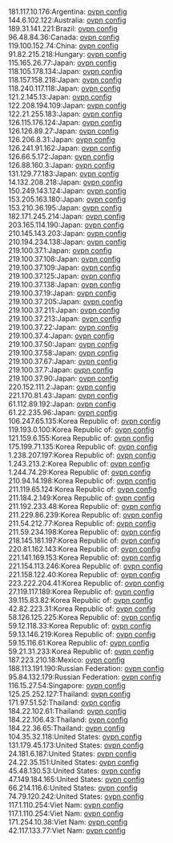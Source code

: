 181.117.10.176:Argentina: [ovpn config](vpn/181_117_10_176.ovpn)  
144.6.102.122:Australia: [ovpn config](vpn/144_6_102_122.ovpn)  
189.31.141.221:Brazil: [ovpn config](vpn/189_31_141_221.ovpn)  
96.48.84.36:Canada: [ovpn config](vpn/96_48_84_36.ovpn)  
119.100.152.74:China: [ovpn config](vpn/119_100_152_74.ovpn)  
91.82.215.218:Hungary: [ovpn config](vpn/91_82_215_218.ovpn)  
115.165.26.77:Japan: [ovpn config](vpn/115_165_26_77.ovpn)  
118.105.178.134:Japan: [ovpn config](vpn/118_105_178_134.ovpn)  
118.157.158.218:Japan: [ovpn config](vpn/118_157_158_218.ovpn)  
118.240.117.118:Japan: [ovpn config](vpn/118_240_117_118.ovpn)  
121.2.145.13:Japan: [ovpn config](vpn/121_2_145_13.ovpn)  
122.208.194.109:Japan: [ovpn config](vpn/122_208_194_109.ovpn)  
122.21.255.183:Japan: [ovpn config](vpn/122_21_255_183.ovpn)  
126.115.176.124:Japan: [ovpn config](vpn/126_115_176_124.ovpn)  
126.126.89.27:Japan: [ovpn config](vpn/126_126_89_27.ovpn)  
126.206.8.31:Japan: [ovpn config](vpn/126_206_8_31.ovpn)  
126.241.91.162:Japan: [ovpn config](vpn/126_241_91_162.ovpn)  
126.66.5.172:Japan: [ovpn config](vpn/126_66_5_172.ovpn)  
126.88.160.3:Japan: [ovpn config](vpn/126_88_160_3.ovpn)  
131.129.77.183:Japan: [ovpn config](vpn/131_129_77_183.ovpn)  
14.132.208.218:Japan: [ovpn config](vpn/14_132_208_218.ovpn)  
150.249.143.124:Japan: [ovpn config](vpn/150_249_143_124.ovpn)  
153.205.163.180:Japan: [ovpn config](vpn/153_205_163_180.ovpn)  
153.210.36.195:Japan: [ovpn config](vpn/153_210_36_195.ovpn)  
182.171.245.214:Japan: [ovpn config](vpn/182_171_245_214.ovpn)  
203.165.114.190:Japan: [ovpn config](vpn/203_165_114_190.ovpn)  
210.145.143.203:Japan: [ovpn config](vpn/210_145_143_203.ovpn)  
210.194.234.138:Japan: [ovpn config](vpn/210_194_234_138.ovpn)  
219.100.37.1:Japan: [ovpn config](vpn/219_100_37_1.ovpn)  
219.100.37.108:Japan: [ovpn config](vpn/219_100_37_108.ovpn)  
219.100.37.109:Japan: [ovpn config](vpn/219_100_37_109.ovpn)  
219.100.37.125:Japan: [ovpn config](vpn/219_100_37_125.ovpn)  
219.100.37.138:Japan: [ovpn config](vpn/219_100_37_138.ovpn)  
219.100.37.19:Japan: [ovpn config](vpn/219_100_37_19.ovpn)  
219.100.37.205:Japan: [ovpn config](vpn/219_100_37_205.ovpn)  
219.100.37.211:Japan: [ovpn config](vpn/219_100_37_211.ovpn)  
219.100.37.213:Japan: [ovpn config](vpn/219_100_37_213.ovpn)  
219.100.37.22:Japan: [ovpn config](vpn/219_100_37_22.ovpn)  
219.100.37.4:Japan: [ovpn config](vpn/219_100_37_4.ovpn)  
219.100.37.50:Japan: [ovpn config](vpn/219_100_37_50.ovpn)  
219.100.37.58:Japan: [ovpn config](vpn/219_100_37_58.ovpn)  
219.100.37.67:Japan: [ovpn config](vpn/219_100_37_67.ovpn)  
219.100.37.7:Japan: [ovpn config](vpn/219_100_37_7.ovpn)  
219.100.37.90:Japan: [ovpn config](vpn/219_100_37_90.ovpn)  
220.152.111.2:Japan: [ovpn config](vpn/220_152_111_2.ovpn)  
221.170.81.43:Japan: [ovpn config](vpn/221_170_81_43.ovpn)  
61.112.89.192:Japan: [ovpn config](vpn/61_112_89_192.ovpn)  
61.22.235.96:Japan: [ovpn config](vpn/61_22_235_96.ovpn)  
106.247.65.135:Korea Republic of: [ovpn config](vpn/106_247_65_135.ovpn)  
119.193.0.100:Korea Republic of: [ovpn config](vpn/119_193_0_100.ovpn)  
121.159.6.155:Korea Republic of: [ovpn config](vpn/121_159_6_155.ovpn)  
175.199.71.135:Korea Republic of: [ovpn config](vpn/175_199_71_135.ovpn)  
1.238.207.197:Korea Republic of: [ovpn config](vpn/1_238_207_197.ovpn)  
1.243.213.2:Korea Republic of: [ovpn config](vpn/1_243_213_2.ovpn)  
1.244.74.29:Korea Republic of: [ovpn config](vpn/1_244_74_29.ovpn)  
210.94.14.198:Korea Republic of: [ovpn config](vpn/210_94_14_198.ovpn)  
211.119.65.124:Korea Republic of: [ovpn config](vpn/211_119_65_124.ovpn)  
211.184.2.149:Korea Republic of: [ovpn config](vpn/211_184_2_149.ovpn)  
211.192.233.48:Korea Republic of: [ovpn config](vpn/211_192_233_48.ovpn)  
211.229.86.239:Korea Republic of: [ovpn config](vpn/211_229_86_239.ovpn)  
211.54.212.77:Korea Republic of: [ovpn config](vpn/211_54_212_77.ovpn)  
211.59.234.198:Korea Republic of: [ovpn config](vpn/211_59_234_198.ovpn)  
218.145.181.197:Korea Republic of: [ovpn config](vpn/218_145_181_197.ovpn)  
220.81.162.143:Korea Republic of: [ovpn config](vpn/220_81_162_143.ovpn)  
221.141.169.153:Korea Republic of: [ovpn config](vpn/221_141_169_153.ovpn)  
221.154.113.246:Korea Republic of: [ovpn config](vpn/221_154_113_246.ovpn)  
221.158.122.40:Korea Republic of: [ovpn config](vpn/221_158_122_40.ovpn)  
223.222.204.41:Korea Republic of: [ovpn config](vpn/223_222_204_41.ovpn)  
27.119.117.189:Korea Republic of: [ovpn config](vpn/27_119_117_189.ovpn)  
39.115.83.82:Korea Republic of: [ovpn config](vpn/39_115_83_82.ovpn)  
42.82.223.31:Korea Republic of: [ovpn config](vpn/42_82_223_31.ovpn)  
58.126.125.225:Korea Republic of: [ovpn config](vpn/58_126_125_225.ovpn)  
59.12.118.33:Korea Republic of: [ovpn config](vpn/59_12_118_33.ovpn)  
59.13.146.219:Korea Republic of: [ovpn config](vpn/59_13_146_219.ovpn)  
59.15.116.61:Korea Republic of: [ovpn config](vpn/59_15_116_61.ovpn)  
59.21.31.233:Korea Republic of: [ovpn config](vpn/59_21_31_233.ovpn)  
187.223.210.18:Mexico: [ovpn config](vpn/187_223_210_18.ovpn)  
188.113.191.190:Russian Federation: [ovpn config](vpn/188_113_191_190.ovpn)  
95.84.132.179:Russian Federation: [ovpn config](vpn/95_84_132_179.ovpn)  
116.15.27.54:Singapore: [ovpn config](vpn/116_15_27_54.ovpn)  
125.25.252.127:Thailand: [ovpn config](vpn/125_25_252_127.ovpn)  
171.97.51.52:Thailand: [ovpn config](vpn/171_97_51_52.ovpn)  
184.22.102.61:Thailand: [ovpn config](vpn/184_22_102_61.ovpn)  
184.22.106.43:Thailand: [ovpn config](vpn/184_22_106_43.ovpn)  
184.22.36.65:Thailand: [ovpn config](vpn/184_22_36_65.ovpn)  
104.35.32.118:United States: [ovpn config](vpn/104_35_32_118.ovpn)  
131.179.45.173:United States: [ovpn config](vpn/131_179_45_173.ovpn)  
24.181.6.187:United States: [ovpn config](vpn/24_181_6_187.ovpn)  
24.22.35.151:United States: [ovpn config](vpn/24_22_35_151.ovpn)  
45.48.130.53:United States: [ovpn config](vpn/45_48_130_53.ovpn)  
47.149.184.165:United States: [ovpn config](vpn/47_149_184_165.ovpn)  
66.214.116.6:United States: [ovpn config](vpn/66_214_116_6.ovpn)  
74.79.120.242:United States: [ovpn config](vpn/74_79_120_242.ovpn)  
117.1.110.254:Viet Nam: [ovpn config](vpn/117_1_110_254.ovpn)  
117.1.110.254:Viet Nam: [ovpn config](vpn/117_1_110_254.ovpn)  
171.254.10.38:Viet Nam: [ovpn config](vpn/171_254_10_38.ovpn)  
42.117.133.77:Viet Nam: [ovpn config](vpn/42_117_133_77.ovpn)  
